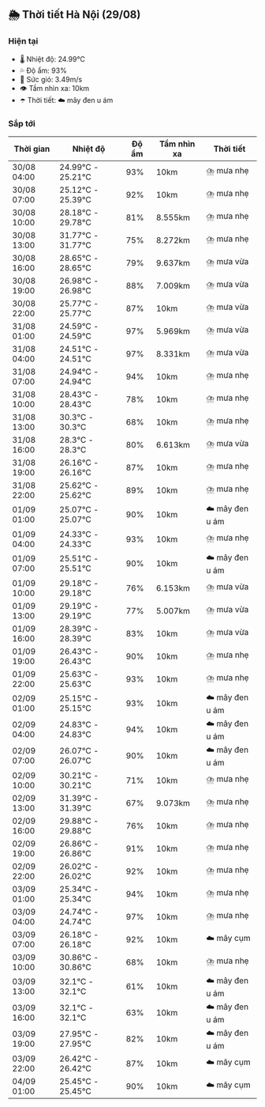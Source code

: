 ## 🌦️ Thời tiết Hà Nội (29/08)

### Hiện tại

- 🌡️ Nhiệt độ: 24.99℃
- 💦 Độ ẩm: 93%
- 💨 Sức gió: 3.49m/s
- 👁️ Tầm nhìn xa: 10km
- ☂️ Thời tiết: ☁️ mây đen u ám

### Sắp tới

| Thời gian | Nhiệt độ | Độ ẩm | Tầm nhìn xa | Thời tiết |
| --- | --- | --- | --- | --- |
| 30/08 04:00 | 24.99℃ - 25.21℃ | 93% | 10km | ⛈️ mưa nhẹ |
| 30/08 07:00 | 25.12℃ - 25.39℃ | 92% | 10km | ⛈️ mưa nhẹ |
| 30/08 10:00 | 28.18℃ - 29.78℃ | 81% | 8.555km | ⛈️ mưa nhẹ |
| 30/08 13:00 | 31.77℃ - 31.77℃ | 75% | 8.272km | ⛈️ mưa nhẹ |
| 30/08 16:00 | 28.65℃ - 28.65℃ | 79% | 9.637km | ⛈️ mưa vừa |
| 30/08 19:00 | 26.98℃ - 26.98℃ | 88% | 7.009km | ⛈️ mưa vừa |
| 30/08 22:00 | 25.77℃ - 25.77℃ | 87% | 10km | ⛈️ mưa vừa |
| 31/08 01:00 | 24.59℃ - 24.59℃ | 97% | 5.969km | ⛈️ mưa vừa |
| 31/08 04:00 | 24.51℃ - 24.51℃ | 97% | 8.331km | ⛈️ mưa vừa |
| 31/08 07:00 | 24.94℃ - 24.94℃ | 94% | 10km | ⛈️ mưa nhẹ |
| 31/08 10:00 | 28.43℃ - 28.43℃ | 78% | 10km | ⛈️ mưa nhẹ |
| 31/08 13:00 | 30.3℃ - 30.3℃ | 68% | 10km | ⛈️ mưa nhẹ |
| 31/08 16:00 | 28.3℃ - 28.3℃ | 80% | 6.613km | ⛈️ mưa vừa |
| 31/08 19:00 | 26.16℃ - 26.16℃ | 87% | 10km | ⛈️ mưa nhẹ |
| 31/08 22:00 | 25.62℃ - 25.62℃ | 89% | 10km | ⛈️ mưa nhẹ |
| 01/09 01:00 | 25.07℃ - 25.07℃ | 90% | 10km | ☁️ mây đen u ám |
| 01/09 04:00 | 24.33℃ - 24.33℃ | 93% | 10km | ⛈️ mưa nhẹ |
| 01/09 07:00 | 25.51℃ - 25.51℃ | 90% | 10km | ☁️ mây đen u ám |
| 01/09 10:00 | 29.18℃ - 29.18℃ | 76% | 6.153km | ⛈️ mưa vừa |
| 01/09 13:00 | 29.19℃ - 29.19℃ | 77% | 5.007km | ⛈️ mưa vừa |
| 01/09 16:00 | 28.39℃ - 28.39℃ | 83% | 10km | ⛈️ mưa vừa |
| 01/09 19:00 | 26.43℃ - 26.43℃ | 90% | 10km | ⛈️ mưa nhẹ |
| 01/09 22:00 | 25.63℃ - 25.63℃ | 93% | 10km | ⛈️ mưa nhẹ |
| 02/09 01:00 | 25.15℃ - 25.15℃ | 93% | 10km | ☁️ mây đen u ám |
| 02/09 04:00 | 24.83℃ - 24.83℃ | 94% | 10km | ☁️ mây đen u ám |
| 02/09 07:00 | 26.07℃ - 26.07℃ | 90% | 10km | ☁️ mây đen u ám |
| 02/09 10:00 | 30.21℃ - 30.21℃ | 71% | 10km | ⛈️ mưa nhẹ |
| 02/09 13:00 | 31.39℃ - 31.39℃ | 67% | 9.073km | ⛈️ mưa nhẹ |
| 02/09 16:00 | 29.88℃ - 29.88℃ | 76% | 10km | ⛈️ mưa nhẹ |
| 02/09 19:00 | 26.86℃ - 26.86℃ | 91% | 10km | ⛈️ mưa nhẹ |
| 02/09 22:00 | 26.02℃ - 26.02℃ | 92% | 10km | ⛈️ mưa nhẹ |
| 03/09 01:00 | 25.34℃ - 25.34℃ | 94% | 10km | ⛈️ mưa nhẹ |
| 03/09 04:00 | 24.74℃ - 24.74℃ | 97% | 10km | ⛈️ mưa nhẹ |
| 03/09 07:00 | 26.18℃ - 26.18℃ | 92% | 10km | ☁️ mây cụm |
| 03/09 10:00 | 30.86℃ - 30.86℃ | 68% | 10km | ⛈️ mưa nhẹ |
| 03/09 13:00 | 32.1℃ - 32.1℃ | 61% | 10km | ☁️ mây đen u ám |
| 03/09 16:00 | 32.1℃ - 32.1℃ | 63% | 10km | ☁️ mây đen u ám |
| 03/09 19:00 | 27.95℃ - 27.95℃ | 82% | 10km | ☁️ mây đen u ám |
| 03/09 22:00 | 26.42℃ - 26.42℃ | 87% | 10km | ☁️ mây cụm |
| 04/09 01:00 | 25.45℃ - 25.45℃ | 90% | 10km | ☁️ mây cụm |
